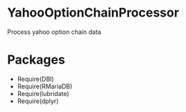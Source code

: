# YahooOptionChainProcessor
Process yahoo option chain data

# Packages
- Require(DBI)
- Require(RMariaDB)
- Require(lubridate)
- Require(dplyr)